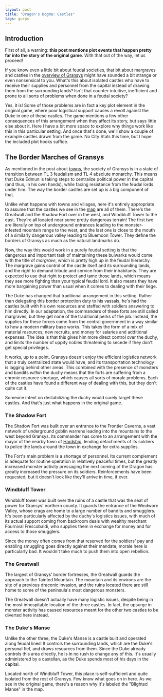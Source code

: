 ```yaml
---
layout: post
title: "Dragon's Dogma: Castles"
tags: gurps
---
```


## Introduction

First of all, a warning: **this post mentions plot events that happen pretty far
into the story of the original game**. With that out of the way, let us proceed!

If you know even a little bit about feudal societies, that bit about margraves
and castles in the [overview of Gransys][gransys-post] might have sounded a bit
strange or even nonsensical to you. What's this about isolated castles who have
to receive their supplies and personnel from the capital instead of drawing them
from the surrounding lands? Isn't that counter-intuitive, inefficient and prone
to all sorts of problems when done in a feudal society?

Yes, it is! Some of those problems are in fact a key plot element in the
original game, where poor logistical support causes a revolt against the Duke in
one of these castles. The game mentions a few other consequences of this
arrangement when they affect its story, but says little else about it. Here I
have a bit more space to explore why things work like this in this particular
setting. And once that's done, we'll show a couple of example castles drawn from
the game. No City Stats this time, but I hope the included plot hooks suffice.

## The Border Marches of Gransys

As mentioned in the post about [towns][towns-post], the society of Gransys is in
a state of transition between TL 3 feudalism and TL 4 absolute monarchy. This
means that Duke Edmun is taking steps to centralize political power in the
capital (and thus, in his own hands), while facing resistance from the feudal
lords under him. The way the border castles are set up is a big component of
that.

Unlike what happens with towns and villages, here it's entirely appropriate to
assume that the castles we see in the [map][map-link] are all of them. There's
the Greatwall and the Shadow Fort over in the west, and Windbluff Tower to the
east. They're all located near some pretty dangerous terrain!  The first two are
literally on top of underground entrances leading to the monster-infested
mountain range to the west, and the last one is close to the mouth of a
similarly dangerous valley leading to Bluemoon Tower. They define the borders of
Gransys as much as the natural landmarks do.

Now, the way this would work in a purely feudal setting is that the dangerous
and important task of maintaining these bulwarks would come with the title of
_margrave_, which is pretty high up in the feudal hierarchy. The margrave gains
control of the castle itself and its surrounding lands, and the right to demand
tribute and service from their inhabitants. They are expected to use that right
to protect and tame those lands, which means they see more fighting than your
typical feudal lord. It also means they have more bargaining power than usual
when it comes to dealing with their liege.

The Duke has changed that traditional arrangement in this setting. Rather than
delegating this border protection duty to his vassals, he's had the castles
built with his own resources and staffed with soldiers answering to him
directly. In our adaptation, the commanders of these forts are still called
margraves, but they get none of the traditional perks of the job. Instead, the
supplies for these forces come from the central government in a way similar to
how a modern military base works. This takes the form of a mix of material
resources, new recruits, and money for salaries and additional expenses. The
idea is that this gives him more direct control over the duchy, and limits the
number of uppity nobles threatening to secede if they don't get special
privileges.

It works, up to a point. Gransys doesn't enjoy the efficient logistics network
that a truly centralized state would have, and its transportation technology is
lagging behind other areas. This combined with the presence of monsters and
bandits _within_ the duchy means that the forts are suffering from a chronic
resource shortage, which causes all sorts of morale problems. Each of the
castles have found a different way of dealing with this, but they don't quite
cut it.

Someone intent on destabilizing the duchy would surely target these castles. And
that's just what happens in the original game.

### The Shadow Fort

The Shadow Fort was built over an entrance to the Frontier Caverns, a vast
network of underground goblin warrens leading into the mountains to the west
beyond Gransys. Its commander has come to an arrangement with the mayor of the
nearby town of [Hardship][towns-post], lending detachments of its soldiers to
police the lands around the town in exchange for extra supplies.

The Fort's main problem is a shortage of personnel. Its current complement is
adequate for routine operation in relatively peaceful times, but the greatly
increased monster activity pressaging the next coming of the Dragon has greatly
increased the pressure on its soldiers. Reinforcements have been requested, but
it doesn't look like they'll arrive in time, if ever.

### Windbluff Tower

Windbluff tower was built over the ruins of a castle that was the seat of power
for Gransys' northern county. It guards the entrance of the Windworn Valley,
whose crags are home to a large number of bandits and smugglers. It's been
particularly affected by the duchy's logistics issues, with much of its actual
support coming from backroom deals with wealthy merchant Fournival Frescobaldi,
who supplies them in exchange for money and for access to those smugglers.

Since the money often comes from that reserved for the soldiers' pay and
enabling smuggling goes directly against their mandate, morale here is
particularly bad. It wouldn't take much to push them into open rebellion.

### The Greatwall

The largest of Gransys' border fortresses, the Greatwall guards the approach to
the Tainted Mountain. The mountain and its environs are the site of a previous
draconic invasion, and the ruins located there are still home to some of the
peninsula's most dangerous monsters.

The Greatwall doesn't actually have many logistic issues, despite being in the
most inhospitable location of the three castles. In fact, the upsurge in monster
activity has caused resources meant for the other two castles to be diverted
here instead.

### The Duke's Manse

Unlike the other three, the Duke's Manse is a castle built and operated along
feudal lines! It controls the surrounding lands, which are the Duke's personal
fief, and draws resources from them. Since the Duke already controls this area
directly, he is in no rush to change any of this. It's usually administered by a
castellan, as the Duke spends most of his days in the capital.

Located north of Windbluff Tower, this place is self-sufficient and quite
isolated from the rest of Gransys. Few know what goes on in here. As we see in
the original game, there's a reason why it's labeled the "Blighted Manse" in the
map.

[gransys-post]: https://bira.github.io/octopus-carnival/gurps/2016/10/05/gransys-overview.html
[towns-post]: https://bira.github.io/octopus-carnival/gurps/2016/10/10/towns.html
[map-link]: http://dragonsdogma.wikia.com/wiki/File:Gransys_map_large_w_labels.jpg
